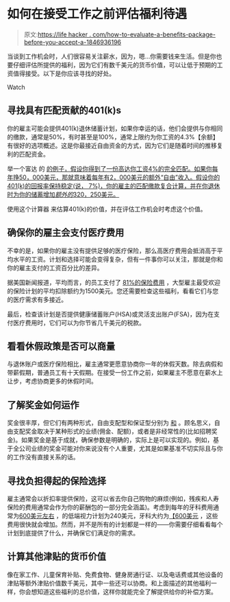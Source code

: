 # 如何在接受工作之前评估福利待遇

> 原文:[https://life hacker . com/how-to-evaluate-a-benefits-package-before-you-accept-a-1846936196](https://lifehacker.com/how-to-evaluate-a-benefits-package-before-you-accept-a-1846936196)

当谈到工作机会时，人们很容易关注薪水，因为，嗯...你需要钱来生活。但是你也要仔细评估所提供的福利，因为它们有数千美元的货币价值，可以让低于预期的工资值得接受。以下是你应该寻找的好处。

Watch

## **寻找具有匹配贡献的401(k)s**

你的雇主可能会提供401(k)退休储蓄计划，如果你幸运的话，他们会提供与你相同的缴款，通常是50%，有时甚至是100%，通常上限约为你工资的4.3%【余额】有很好的选项概述。这是你最接近自由资金的方式，因为它们是随着时间的推移复利的匹配资金。

举一个富达 的 [的例子，假设你得到了一份高达你工资4%的完全匹配。如果你每年挣50，000美元，那就意味着每年有2，000美元的额外“自由”收入。假设你的401(k)的回报率保持稳定(说， 7%)，你的雇主的匹配缴款复合计算，并在你退休时为你的储蓄增加*额外的*320，250美元。](https://www.fidelity.com/viewpoints/personal-finance/evaluate-a-job-offer)

使用这个计算器 来估算401(k)的价值，并在评估工作机会时考虑这个价值。

## 确保你的雇主会支付医疗费用

不幸的是，如果你的雇主没有提供足够的医疗保险，那么高医疗费用会抵消高于平均水平的工资。计划和选择可能会变得复杂，但有一件事你可以关注，那就是你和你的雇主支付的工资百分比的差异。

据美国新闻报道，平均而言，的员工支付了 [81%的保险费用](https://money.usnews.com/money/personal-finance/family-finance/articles/what-to-expect-from-your-employers-health-plan-in-2021) ，大型雇主最受欢迎的保险计划的平均扣除额约为1500美元。您还需要检查这些福利，看看它们与您的医疗需求有多接近。

最后，检查该计划是否提供健康储蓄账户(HSA)或灵活支出账户(FSA)，因为在支付医疗费用时，它们可以为你节省几千美元的税款。

## **看看休假政策是否可以商量**

与退休账户或医疗保险相比，雇主通常更愿意协商你一年的休假天数。除去病假和带薪假期，普通员工有十天假期。在接受一份工作之前，如果雇主不愿意在薪水上让步，考虑协商更多的休假时间。

## **了解奖金如何运作**

奖金很丰厚，但它们有两种形式，自由支配型和保证型分别为 [和](https://www.rocketlawyer.com/gb/en/quick-guides/bonuses-at-work) 。顾名思义，自由支配奖金取决于某种形式的业绩(佣金、配额)，或者是非经常性的(比如招聘奖金)。如果奖金是基于成就，确保参数是明确的，实际上是可以实现的。例如，基于全公司业绩的奖金可能对你来说没有个人重要，尤其是如果基准不切实际且与你的工作没有直接关系的话。

## **寻找负担得起的保险选择**

雇主通常会以折扣率提供保险，这可以省去你自己购物的麻烦(例如，残疾和人寿保险的费用通常会作为你的薪酬包的一部分完全涵盖)。考虑到每年的牙科费用通常为[600美元左右](https://www.investopedia.com/articles/pf/07/dental-insurance.asp#citation-1) ，的低端视力计划为240美元，牙科大约为[【600美元](https://www.consumerreports.org/insurance/private-dental-insurance-think-twice-before-buying/) ，这些费用很快就会增加。然而，并不是所有的计划都是一样的——你需要仔细看看每个计划到底提供了什么，并确保它们满足你的需求。

## **计算其他津贴的货币价值**

像在家工作、儿童保育补贴、免费食物、健身房通行证、以及电话费或其他设备的津贴等额外津贴价值数千美元，其中一些还可以协商。和上面描述的其他福利一样，你会想知道这些福利的总价值，这样你就能完全了解提供给你的补偿方案。